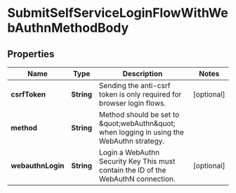 

# SubmitSelfServiceLoginFlowWithWebAuthnMethodBody


## Properties

Name | Type | Description | Notes
------------ | ------------- | ------------- | -------------
**csrfToken** | **String** | Sending the anti-csrf token is only required for browser login flows. |  [optional]
**method** | **String** | Method should be set to \&quot;webAuthn\&quot; when logging in using the WebAuthn strategy. | 
**webauthnLogin** | **String** | Login a WebAuthn Security Key  This must contain the ID of the WebAuthN connection. |  [optional]



